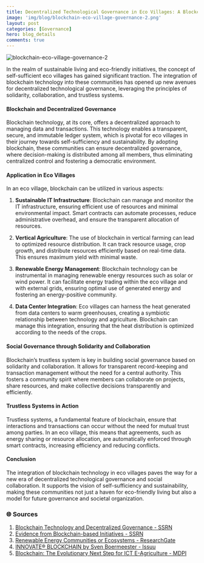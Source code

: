 ```yaml
---
title: Decentralized Technological Governance in Eco Villages: A Blockchain Approach
image: 'img/blog/blockchain-eco-village-governance-2.png'
layout: post
categories: [Governance]
hero: blog_details
comments: true
---
```


![blockchain-eco-village-governance-2](https://github.com/AxalNetwork/website/assets/55703540/4592e521-73b9-46e5-864e-f0f1702eab54)


In the realm of sustainable living and eco-friendly initiatives, the concept of self-sufficient eco villages has gained significant traction. The integration of blockchain technology into these communities has opened up new avenues for decentralized technological governance, leveraging the principles of solidarity, collaboration, and trustless systems.

#### Blockchain and Decentralized Governance

Blockchain technology, at its core, offers a decentralized approach to managing data and transactions. This technology enables a transparent, secure, and immutable ledger system, which is pivotal for eco villages in their journey towards self-sufficiency and sustainability. By adopting blockchain, these communities can ensure decentralized governance, where decision-making is distributed among all members, thus eliminating centralized control and fostering a democratic environment.

#### Application in Eco Villages

In an eco village, blockchain can be utilized in various aspects:

1. **Sustainable IT Infrastructure**: Blockchain can manage and monitor the IT infrastructure, ensuring efficient use of resources and minimal environmental impact. Smart contracts can automate processes, reduce administrative overhead, and ensure the transparent allocation of resources.

2. **Vertical Agriculture**: The use of blockchain in vertical farming can lead to optimized resource distribution. It can track resource usage, crop growth, and distribute resources efficiently based on real-time data. This ensures maximum yield with minimal waste.

3. **Renewable Energy Management**: Blockchain technology can be instrumental in managing renewable energy resources such as solar or wind power. It can facilitate energy trading within the eco village and with external grids, ensuring optimal use of generated energy and fostering an energy-positive community.

4. **Data Center Integration**: Eco villages can harness the heat generated from data centers to warm greenhouses, creating a symbiotic relationship between technology and agriculture. Blockchain can manage this integration, ensuring that the heat distribution is optimized according to the needs of the crops.

#### Social Governance through Solidarity and Collaboration

Blockchain’s trustless system is key in building social governance based on solidarity and collaboration. It allows for transparent record-keeping and transaction management without the need for a central authority. This fosters a community spirit where members can collaborate on projects, share resources, and make collective decisions transparently and efficiently.

#### Trustless Systems in Action

Trustless systems, a fundamental feature of blockchain, ensure that interactions and transactions can occur without the need for mutual trust among parties. In an eco village, this means that agreements, such as energy sharing or resource allocation, are automatically enforced through smart contracts, increasing efficiency and reducing conflicts.

#### Conclusion

The integration of blockchain technology in eco villages paves the way for a new era of decentralized technological governance and social collaboration. It supports the vision of self-sufficiency and sustainability, making these communities not just a haven for eco-friendly living but also a model for future governance and societal organization.

### 🌐 Sources
1. [Blockchain Technology and Decentralized Governance - SSRN](https://papers.ssrn.com/sol3/papers.cfm?abstract_id=2709713)
2. [Evidence from Blockchain-based Initiatives - SSRN](https://papers.ssrn.com/sol3/papers.cfm?abstract_id=3777348)
3. [Renewable Energy Communities or Ecosystems - ResearchGate](https://www.researchgate.net/publication/366610631_Renewable_Energy_Communities_or_Ecosystems)
4. [INNOVATE® BLOCKCHAIN by Sven Boermeester - Issuu](https://issuu.com/svengvp/docs/blockchain_book_-_8_-_single_pages)
5. [Blockchain: The Evolutionary Next Step for ICT E-Agriculture - MDPI](https://www.mdpi.com/2076-3298/4/3/50)
